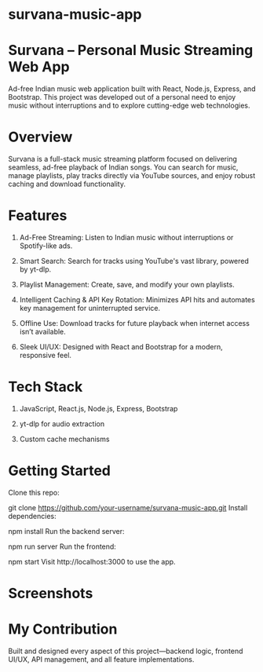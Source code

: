 # survana-music-app
# Survana – Personal Music Streaming Web App
Ad-free Indian music web application built with React, Node.js, Express, and Bootstrap. This project was developed out of a personal need to enjoy music without interruptions and to explore cutting-edge web technologies.


# Overview
Survana is a full-stack music streaming platform focused on delivering seamless, ad-free playback of Indian songs. You can search for music, manage playlists, play tracks directly via YouTube sources, and enjoy robust caching and download functionality.

# Features
1. Ad-Free Streaming: Listen to Indian music without interruptions or Spotify-like ads.

2. Smart Search: Search for tracks using YouTube's vast library, powered by yt-dlp.

3. Playlist Management: Create, save, and modify your own playlists.

4. Intelligent Caching & API Key Rotation: Minimizes API hits and automates key management for uninterrupted service.

5. Offline Use: Download tracks for future playback when internet access isn’t available.

6. Sleek UI/UX: Designed with React and Bootstrap for a modern, responsive feel.

# Tech Stack
1. JavaScript, React.js, Node.js, Express, Bootstrap

2. yt-dlp for audio extraction

3. Custom cache mechanisms

# Getting Started
Clone this repo:

git clone https://github.com/your-username/survana-music-app.git
Install dependencies:

npm install
Run the backend server:

npm run server
Run the frontend:

npm start
Visit http://localhost:3000 to use the app.

# Screenshots


# My Contribution
Built and designed every aspect of this project—backend logic, frontend UI/UX, API management, and all feature implementations.

